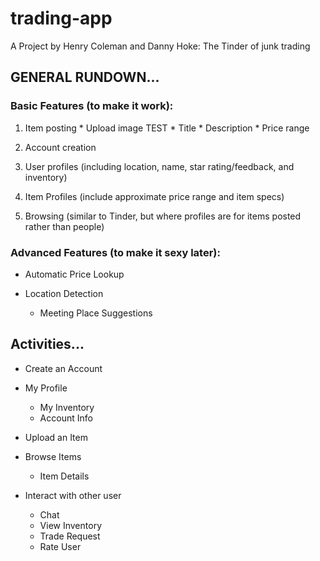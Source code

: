 # trading-app
A Project by Henry Coleman and Danny Hoke: The Tinder of junk trading

## GENERAL RUNDOWN...

### Basic Features (to make it work):
  1. Item posting
    * Upload image TEST
    * Title
    * Description
    * Price range
        
  
  2. Account creation
  
  3. User profiles (including location, name, star rating/feedback, and inventory)
  
  4. Item Profiles (include approximate price range and item specs)
  
  5. Browsing (similar to Tinder, but where profiles are for items posted rather than people)
  
  
### Advanced Features (to make it sexy later):
 * Automatic Price Lookup
  
 * Location Detection
    * Meeting Place Suggestions
  
  
## Activities...

  * Create an Account

  * My Profile
    * My Inventory
    * Account Info

  * Upload an Item   
  
  * Browse Items
    * Item Details

  * Interact with other user
    * Chat
    * View Inventory
    * Trade Request
    * Rate User
     
    
    
   
